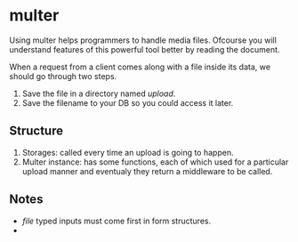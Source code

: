# multer
Using multer helps programmers to handle media files. Ofcourse you will understand features of this powerful tool better by reading the <a src="https://www.npmjs.com/package/multer">document</a>.

When a request from a client comes along with a file inside its data, we should go through two steps.
1. Save the file in a directory named *upload*.
2. Save the filename to your DB so you could access it later.
## Structure
1. Storages: called every time an upload is going to happen.
2. Multer instance: has some functions, each of which used for a particular upload manner and eventualy they return a middleware to be called.
## Notes
- *file* typed inputs must come first in form structures.
- 